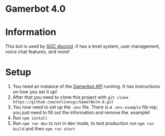 # Gamerbot 4.0

# Information

This bot is used by [SGC discord](https://discord.sgc.se). It has a level system, user management, voice chat features, and more!

# Setup

1. You need an instance of the [Gamerbot API](https://github.com/onlinesgc/Gamerbot-REST-API) running. It has instructions on how you set it up!
2. After that you need to clone this project with `git clone https://github.com/onlinesgc/GamerBot4.0.git`
3. You now need to set up the `.env` file. There is a `.env.example` file rep, you just need to fill out the information and remove the .example!
4. Run `npm install`
5. Run `npm run dev` to run in dev mode, to test production run `npm run build` and then `npm run start`
